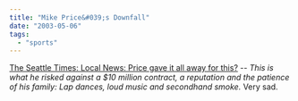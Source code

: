 ```yaml
---
title: "Mike Price&#039;s Downfall"
date: "2003-05-06"
tags: 
  - "sports"
---
```


[The Seattle Times: Local News: Price gave it all away for this?](http://seattletimes.nwsource.com/html/localnews/134689804_brodeur06m.html "The Seattle Times: Local News: Price gave it all away for this?") -- _This is what he risked against a $10 million contract, a reputation and the patience of his family: Lap dances, loud music and secondhand smoke._ Very sad.
